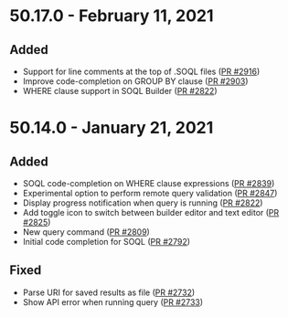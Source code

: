 # 50.17.0 - February 11, 2021

## Added

- Support for line comments at the top of .SOQL files ([PR #2916](https://github.com/forcedotcom/salesforcedx-vscode/pull/2916))
- Improve code-completion on GROUP BY clause ([PR #2903](https://github.com/forcedotcom/salesforcedx-vscode/pull/2903))
- WHERE clause support in SOQL Builder ([PR #2822](https://github.com/forcedotcom/salesforcedx-vscode/pull/2822))

# 50.14.0 - January 21, 2021

## Added

- SOQL code-completion on WHERE clause expressions ([PR #2839](https://github.com/forcedotcom/salesforcedx-vscode/pull/2839))
- Experimental option to perform remote query validation ([PR #2847](https://github.com/forcedotcom/salesforcedx-vscode/pull/2847))
- Display progress notification when query is running ([PR #2822](https://github.com/forcedotcom/salesforcedx-vscode/pull/2822))
- Add toggle icon to switch between builder editor and text editor ([PR #2825](https://github.com/forcedotcom/salesforcedx-vscode/pull/2825))
- New query command ([PR #2809](https://github.com/forcedotcom/salesforcedx-vscode/pull/2809))
- Initial code completion for SOQL ([PR #2792](https://github.com/forcedotcom/salesforcedx-vscode/pull/2792))

## Fixed

- Parse URI for saved results as file ([PR #2732](https://github.com/forcedotcom/salesforcedx-vscode/pull/2732))
- Show API error when running query ([PR #2733](https://github.com/forcedotcom/salesforcedx-vscode/pull/2733))
